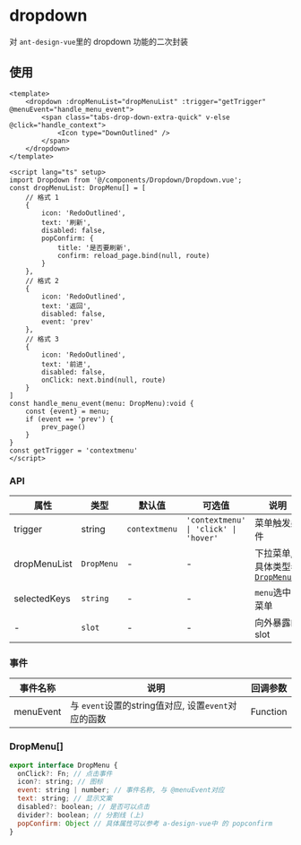 # dropdown
对 `ant-design-vue`里的 dropdown 功能的二次封装

## 使用

```vue
<template>
    <dropdown :dropMenuList="dropMenuList" :trigger="getTrigger" @menuEvent="handle_menu_event">
        <span class="tabs-drop-down-extra-quick" v-else @click="handle_context">
            <Icon type="DownOutlined" />
        </span>
    </dropdown>
</template>

<script lang="ts" setup>
import Dropdown from '@/components/Dropdown/Dropdown.vue';
const dropMenuList: DropMenu[] = [
    // 格式 1
    {
        icon: 'RedoOutlined',
        text: '刷新',
        disabled: false,
        popConfirm: {
            title: '是否要刷新',
            confirm: reload_page.bind(null, route)
        }
    },
    // 格式 2
    {
        icon: 'RedoOutlined',
        text: '返回',
        disabled: false,
        event: 'prev'
    },
    // 格式 3
    {
        icon: 'RedoOutlined',
        text: '前进',
        disabled: false,
        onClick: next.bind(null, route)
    }
]
const handle_menu_event(menu: DropMenu):void {
    const {event} = menu;
    if (event == 'prev') {
        prev_page()
    }
}
const getTrigger = 'contextmenu'
</script>
```

### API
| 属性   |                 类型                | 默认值 | 可选值 | 说明      |
| ------ | ---------------------------------- | ------ | ---- | ----------- |
| trigger | string |  `contextmenu`  |  `'contextmenu' \| 'click' \| 'hover'`   | 菜单触发条件 |
| dropMenuList | `DropMenu` |  -   |  -   | 下拉菜单, 具体类型看[`DropMenu[]`](#DropMenu[]) |
| selectedKeys | `string ` |  -   |  -   | `menu`选中的菜单 |
| - | `slot ` |  -   |  -   | 向外暴露的slot |

### 事件
| 事件名称   |                 说明                | 回调参数 |
| ------ | ---------------------------------- | ------ | 
| menuEvent | 与 `event`设置的string值对应, 设置`event`对应的函数  |  Function  |


### DropMenu[]
```js
export interface DropMenu {
  onClick?: Fn; // 点击事件
  icon?: string; // 图标
  event: string | number; // 事件名称, 与 @menuEvent对应
  text: string; // 显示文案
  disabled?: boolean; // 是否可以点击
  divider?: boolean; // 分割线 (上)
  popConfirm: Object // 具体属性可以参考 a-design-vue中 的 popconfirm
}
```